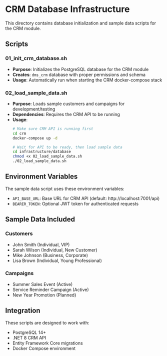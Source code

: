 # CRM Database Infrastructure

This directory contains database initialization and sample data scripts for the CRM module.

## Scripts

### 01_init_crm_database.sh
- **Purpose**: Initializes the PostgreSQL database for the CRM module
- **Creates**: `dms_crm` database with proper permissions and schema
- **Usage**: Automatically run when starting the CRM docker-compose stack

### 02_load_sample_data.sh
- **Purpose**: Loads sample customers and campaigns for development/testing
- **Dependencies**: Requires the CRM API to be running
- **Usage**: 
  ```bash
  # Make sure CRM API is running first
  cd crm
  docker-compose up -d
  
  # Wait for API to be ready, then load sample data
  cd infrastructure/database
  chmod +x 02_load_sample_data.sh
  ./02_load_sample_data.sh
  ```

## Environment Variables

The sample data script uses these environment variables:

- `API_BASE_URL`: Base URL for CRM API (default: http://localhost:7001/api)
- `BEARER_TOKEN`: Optional JWT token for authenticated requests

## Sample Data Included

### Customers
- John Smith (Individual, VIP)
- Sarah Wilson (Individual, New Customer) 
- Mike Johnson (Business, Corporate)
- Lisa Brown (Individual, Young Professional)

### Campaigns
- Summer Sales Event (Active)
- Service Reminder Campaign (Active)
- New Year Promotion (Planned)

## Integration

These scripts are designed to work with:
- PostgreSQL 14+
- .NET 8 CRM API
- Entity Framework Core migrations
- Docker Compose environment
